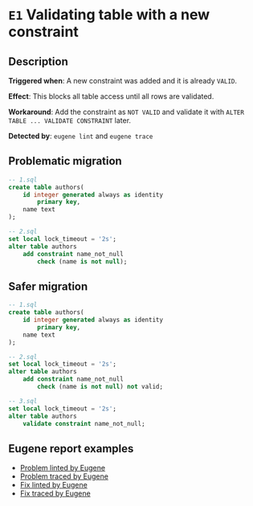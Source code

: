 # `E1` Validating table with a new constraint

## Description

**Triggered when**: A new constraint was added and it is already `VALID`.

**Effect**: This blocks all table access until all rows are validated.

**Workaround**: Add the constraint as `NOT VALID` and validate it with `ALTER TABLE ... VALIDATE CONSTRAINT` later.

**Detected by**: `eugene lint` and `eugene trace`

## Problematic migration

```sql
-- 1.sql
create table authors(
    id integer generated always as identity
        primary key,
    name text
);

-- 2.sql
set local lock_timeout = '2s';
alter table authors
    add constraint name_not_null
        check (name is not null);
```

## Safer migration

```sql
-- 1.sql
create table authors(
    id integer generated always as identity
        primary key,
    name text
);

-- 2.sql
set local lock_timeout = '2s';
alter table authors
    add constraint name_not_null
        check (name is not null) not valid;

-- 3.sql
set local lock_timeout = '2s';
alter table authors
    validate constraint name_not_null;
```

## Eugene report examples

- [Problem linted by Eugene](unsafe_lint.md)
- [Problem traced by Eugene](unsafe_trace.md)
- [Fix linted by Eugene](safer_trace.md)
- [Fix traced by Eugene](safer_trace.md)
